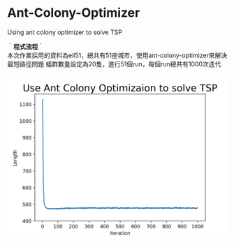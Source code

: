 # Ant-Colony-Optimizer
Using ant colony optimizer to solve TSP

｀**程式流程**｀<br>
        本次作業採用的資料為eil51，總共有51座城市，使用ant-colony-optimizer來解決最短路徑問題
        蟻群數量設定為20隻，進行51個run，每個run總共有1000次迭代
    
    
![](https://github.com/chaoyen199611/Ant-Colony-Optimizer/blob/main/Figure_1.png)
